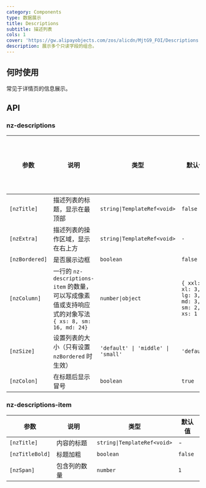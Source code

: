 ```yaml
---
category: Components
type: 数据展示
title: Descriptions
subtitle: 描述列表
cols: 1
cover: 'https://gw.alipayobjects.com/zos/alicdn/MjtG9_FOI/Descriptions.svg'
description: 展示多个只读字段的组合。
---
```



## 何时使用

常见于详情页的信息展示。


## API

### nz-descriptions

| 参数           | 说明                                                                                                  | 类型                               | 默认值                                          | 支持全局配置 |
| -------------- | ----------------------------------------------------------------------------------------------------- | ---------------------------------- | ----------------------------------------------- | ------------ |
| `[nzTitle]`    | 描述列表的标题，显示在最顶部                                                                          | `string\|TemplateRef<void>`        | `false`                                         |
| `[nzExtra]`    | 描述列表的操作区域，显示在右上方                                                                      | `string\|TemplateRef<void>`        | `-`                                             |
| `[nzBordered]` | 是否展示边框                                                                                          | `boolean`                          | `false`                                         | ✅            |
| `[nzColumn]`   | 一行的 `nz-descriptions-item` 的数量，可以写成像素值或支持响应式的对象写法 `{ xs: 8, sm: 16, md: 24}` | `number\|object`                   | `{ xxl: 3, xl: 3, lg: 3, md: 3, sm: 2, xs: 1 }` | ✅            |
| `[nzSize]`     | 设置列表的大小（只有设置 `nzBordered` 时生效）                                                        | `'default' \| 'middle' \| 'small'` | `'default'`                                     | ✅            |
| `[nzColon]`    | 在标题后显示冒号                                                                                      | `boolean`                          | `true`                                          | ✅            |

### nz-descriptions-item

| 参数            | 说明         | 类型                        | 默认值 |
| --------------- | ------------ | --------------------------- | ------ |
| `[nzTitle]`     | 内容的标题   | `string\|TemplateRef<void>` | -       |
| `[nzTitleBold]` | 标题加粗     | `boolean`                   | `false` |
| `[nzSpan]`      | 包含列的数量 | `number`                    | `1`     |
